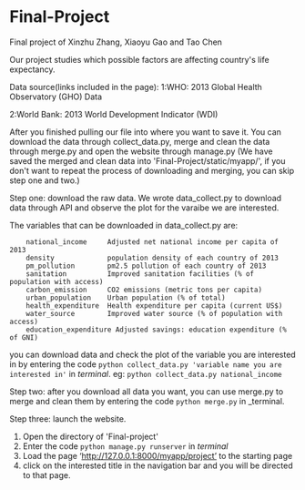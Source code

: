 # Final-Project
Final project of Xinzhu Zhang, Xiaoyu Gao and Tao Chen


Our project studies which possible factors are affecting country's life expectancy.  

Data source(links included in the page):
1:WHO: 2013 Global Health Observatory (GHO) Data

2:World Bank: 2013 World Development Indicator (WDI)


After you finished pulling our file into where you want to save it. You can download the data through collect_data.py, merge and clean the data through merge.py and open the website through manage.py (We have saved the merged and clean data into 'Final-Project/static/myapp/', if you don't want to repeat the process of downloading and merging, you can skip step one and two.)

Step one: download the raw data.
We wrote data_collect.py to download data through API and observe the plot for the varaibe we are interested. 

The variables that can be downloaded in data_collect.py are: 

        national_income     Adjusted net national income per capita of 2013
        density             population density of each country of 2013
        pm_pollution        pm2.5 pollution of each country of 2013
        sanitation          Improved sanitation facilities (% of population with access)
        carbon_emission     CO2 emissions (metric tons per capita)
        urban_population    Urban population (% of total)
        health_expenditure  Health expenditure per capita (current US$)
        water_source        Improved water source (% of population with access)
        education_expenditure Adjusted savings: education expenditure (% of GNI)

you can download data and check the plot of the variable you are interested in by entering the code `python collect_data.py 'variable name you are interested in'` in _terminal_. eg: `python collect_data.py national_income`

Step two: after you download all data you want, you can use merge.py to merge and clean them by entering the code `python merge.py` in _terminal.

Step three: launch the website.

1. Open the directory of 'Final-project'
2. Enter the code `python manage.py runserver` in _terminal_
3. Load the page ‘http://127.0.0.1:8000/myapp/project’ to the starting page
4. click on the interested title in the navigation bar and you will be directed to that page. 



